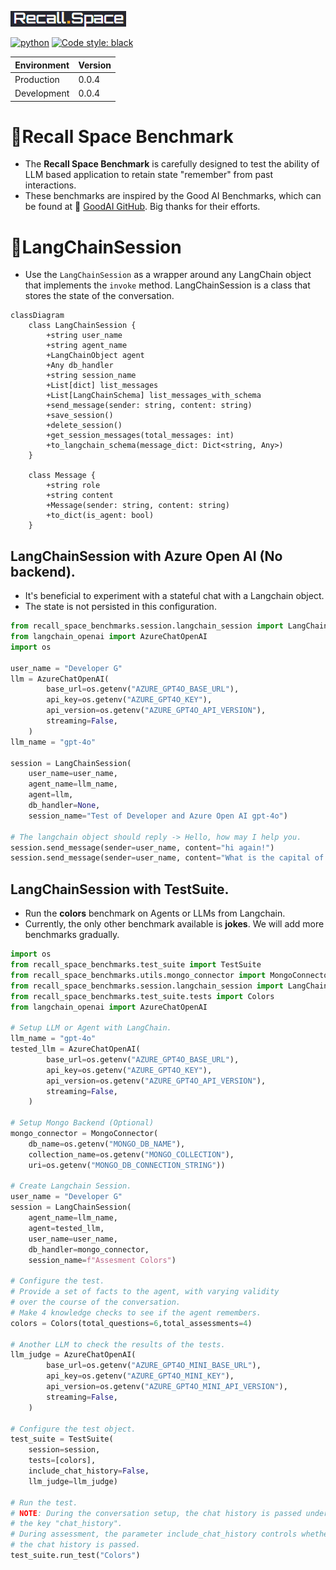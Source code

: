 [![recall_space_logo](logo.png)](https://recall.space/)

[![python](https://img.shields.io/badge/python-3.10-blue)](https://www.python.org/)
[![Code style: black](https://img.shields.io/badge/code%20style-black-000000.svg)](https://github.com/psf/black)

| Environment | Version |
| ----------- | ------- |
| Production  | 0.0.4   |
| Development | 0.0.4   |


# 🧠Recall Space Benchmark

+ The **Recall Space Benchmark** is carefully designed to test the ability of LLM based application to retain state "remember" from past interactions.
+ These benchmarks are inspired by the Good AI Benchmarks, which can be found at 🎊 [GoodAI GitHub](https://github.com/GoodAI/goodai-ltm-benchmark). Big thanks for their efforts.

# 💬LangChainSession

+ Use the `LangChainSession` as a wrapper around any LangChain object that implements the `invoke` method. LangChainSession is a class that stores the state of the conversation.

```mermaid
classDiagram
    class LangChainSession {
        +string user_name
        +string agent_name
        +LangChainObject agent
        +Any db_handler
        +string session_name
        +List[dict] list_messages
        +List[LangChainSchema] list_messages_with_schema
        +send_message(sender: string, content: string)
        +save_session()
        +delete_session()
        +get_session_messages(total_messages: int)
        +to_langchain_schema(message_dict: Dict<string, Any>)
    }

    class Message {
        +string role
        +string content
        +Message(sender: string, content: string)
        +to_dict(is_agent: bool)
    }
```

## LangChainSession with Azure Open AI (No backend).

+ It's beneficial to experiment with a stateful chat with a Langchain object.
+ The state is not persisted in this configuration.

```python
from recall_space_benchmarks.session.langchain_session import LangChainSession
from langchain_openai import AzureChatOpenAI
import os

user_name = "Developer G"
llm = AzureChatOpenAI(
        base_url=os.getenv("AZURE_GPT4O_BASE_URL"),
        api_key=os.getenv("AZURE_GPT4O_KEY"),
        api_version=os.getenv("AZURE_GPT4O_API_VERSION"),
        streaming=False,
    )
llm_name = "gpt-4o"

session = LangChainSession(
    user_name=user_name, 
    agent_name=llm_name,
    agent=llm,
    db_handler=None,
    session_name="Test of Developer and Azure Open AI gpt-4o")

# The langchain object should reply -> Hello, how may I help you.
session.send_message(sender=user_name, content="hi again!")
session.send_message(sender=user_name, content="What is the capital of Germany?")
```

## LangChainSession with TestSuite.

+ Run the **colors** benchmark on Agents or LLMs from Langchain.
+ Currently, the only other benchmark available is **jokes**. We will add more benchmarks gradually.

```python
import os
from recall_space_benchmarks.test_suite import TestSuite
from recall_space_benchmarks.utils.mongo_connector import MongoConnector
from recall_space_benchmarks.session.langchain_session import LangChainSession
from recall_space_benchmarks.test_suite.tests import Colors
from langchain_openai import AzureChatOpenAI

# Setup LLM or Agent with LangChain.
llm_name = "gpt-4o"
tested_llm = AzureChatOpenAI(
        base_url=os.getenv("AZURE_GPT4O_BASE_URL"),
        api_key=os.getenv("AZURE_GPT4O_KEY"),
        api_version=os.getenv("AZURE_GPT4O_API_VERSION"),
        streaming=False,
    )

# Setup Mongo Backend (Optional)
mongo_connector = MongoConnector(
    db_name=os.getenv("MONGO_DB_NAME"),
    collection_name=os.getenv("MONGO_COLLECTION"),
    uri=os.getenv("MONGO_DB_CONNECTION_STRING"))

# Create Langchain Session.
user_name = "Developer G"
session = LangChainSession(
    agent_name=llm_name,
    agent=tested_llm,
    user_name=user_name, 
    db_handler=mongo_connector,
    session_name=f"Assesment Colors")

# Configure the test.
# Provide a set of facts to the agent, with varying validity 
# over the course of the conversation.
# Make 4 knowledge checks to see if the agent remembers.
colors = Colors(total_questions=6,total_assessments=4)

# Another LLM to check the results of the tests.
llm_judge = AzureChatOpenAI(
        base_url=os.getenv("AZURE_GPT4O_MINI_BASE_URL"),
        api_key=os.getenv("AZURE_GPT4O_MINI_KEY"),
        api_version=os.getenv("AZURE_GPT4O_MINI_API_VERSION"),
        streaming=False,
    )

# Configure the test object.
test_suite = TestSuite(
    session=session, 
    tests=[colors],
    include_chat_history=False,
    llm_judge=llm_judge)

# Run the test.
# NOTE: During the conversation setup, the chat history is passed under 
# the key "chat_history".
# During assessment, the parameter include_chat_history controls whether 
# the chat history is passed.
test_suite.run_test("Colors")
```
